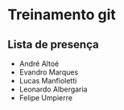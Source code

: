 # Treinamento git

## Lista de presença
- André Altoé
- Evandro Marques
- Lucas Manfioletti
- Leonardo Albergaria
- Felipe Umpierre
